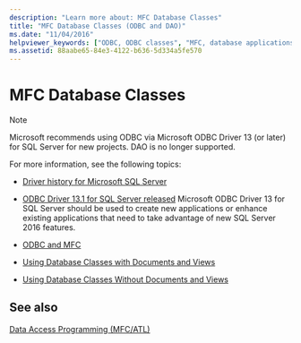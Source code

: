 ```yaml
---
description: "Learn more about: MFC Database Classes"
title: "MFC Database Classes (ODBC and DAO)"
ms.date: "11/04/2016"
helpviewer_keywords: ["ODBC, ODBC classes", "MFC, database applications"]
ms.assetid: 88aabe65-84e3-4122-b636-5d334a5fe570
---
```

# MFC Database Classes

> [!NOTE]
> Microsoft recommends using ODBC via Microsoft ODBC Driver 13 (or later) for SQL Server for new projects. DAO is no longer supported.

For more information, see the following topics:

- [Driver history for Microsoft SQL Server](/sql/connect/connect-history)

- [ODBC Driver 13.1 for SQL Server released](https://blogs.technet.microsoft.com/dataplatforminsider/2016/08/03/odbc-driver-13-1-for-sql-server-released/) Microsoft ODBC Driver 13 for SQL Server should be used to create new applications or enhance existing applications that need to take advantage of new SQL Server 2016 features.

- [ODBC and MFC](../data/odbc/odbc-and-mfc.md)

- [Using Database Classes with Documents and Views](../data/mfc-using-database-classes-with-documents-and-views.md)

- [Using Database Classes Without Documents and Views](../data/mfc-using-database-classes-without-documents-and-views.md)

## See also

[Data Access Programming (MFC/ATL)](../data/data-access-programming-mfc-atl.md)
